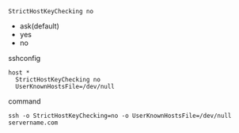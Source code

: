 
`StrictHostKeyChecking no`
- ask(default)
- yes
- no


sshconfig
```sshconfig
host *
  StrictHostKeyChecking no
  UserKnownHostsFile=/dev/null
```


command
```
ssh -o StrictHostKeyChecking=no -o UserKnownHostsFile=/dev/null servername.com
```

